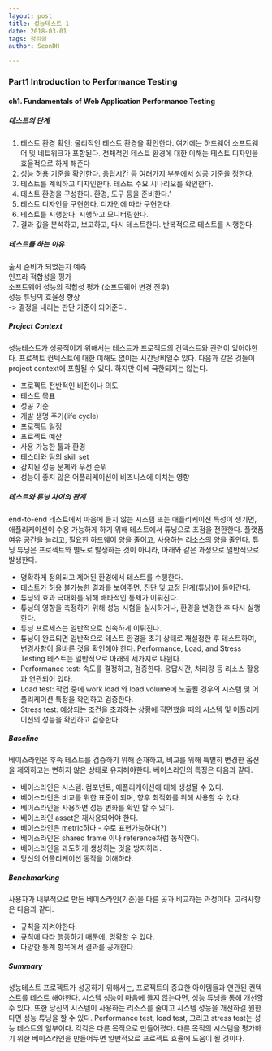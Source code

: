 ```yaml
---
layout: post
title: 성능테스트 1
date: 2018-03-01
tags: 정리글
author: SeonDH

---
```


### Part1 Introduction to Performance Testing

#### ch1. Fundamentals of Web Application Performance Testing

##### 테스트의 단계
1.	테스트 환경 확인: 물리적인 테스트 환경을 확인한다. 여기에는 하드웨어 소프트웨어 및 네트워크가 포함된다. 전체적인 테스트 환경에 대한 이해는 테스트 디자인을 효율적으로 하게 해준다
2.	성능 허용 기준을 확인한다. 응답시간 등 여러가지 부분에서 성공 기준을 정한다.
3.	테스트를 계획하고 디자인한다. 테스트 주요 시나리오를 확인한다.
4.	테스트 환경을 구성한다. 환경, 도구 등을 준비한다.’
5.	테스트 디자인을 구현한다. 디자인에 따라 구현한다.
6.	테스트를 시행한다. 시행하고 모니터링한다.
7.	결과 값을 분석하고, 보고하고, 다시 테스트한다. 반복적으로 테스트를 시행한다.

##### 테스트를 하는 이유
출시 준비가 되었는지 예측 <br>
인프라 적합성을 평가 <br>
소프트웨어 성능의 적합성 평가 (소프트웨어 변경 전후) <br>
성능 튜닝의 효율성 향상 <br>
-> 결정을 내리는 판단 기준이 되어준다.

##### Project Context
성능테스트가 성공적이기 위해서는 테스트가 프로젝트의 컨텍스트와 관련이 있어야한다. 프로젝트 컨텍스트에 대한 이해도 없이는 시간낭비일수 있다.
다음과 같은 것들이 project context에 포함될 수 있다. 하지만 이에 국한되지는 않는다.
-	프로젝트 전반적인 비전이나 의도
-	테스트 목표
-	성공 기준
-	개발 생명 주기(life cycle)
-	프로젝트 일정
-	프로젝트 예산
-	사용 가능한 툴과 환경
-	테스터와 팀의 skill set
-	감지된 성능 문제와 우선 순위
-	성능이 좋지 않은 어플리케이션이 비즈니스에 미치는 영향

##### 테스트와 튜닝 사이의 관계
end-to-end 테스트에서 마음에 들지 않는 시스템 또는 애플리케이션 특성이 생기면, 애플리케이션이 수용 가능하게 하기 위해 테스트에서 튜닝으로 초점을 전환한다. 플랫폼 여유 공간을 늘리고, 필요한 하드웨어 양을 줄이고, 사용하는 리소스의 양을 줄인다.
튜닝
튜닝은 프로젝트와 별도로 발생하는 것이 아니라, 아래와 같은 과정으로 일반적으로 발생한다.
-	명확하게 정의되고 제어된 환경에서 테스트를 수행한다.
-	테스트가 허용 불가능한 결과를 보여주면, 진단 및 교정 단계(튜닝)에 들어간다.
-	튜닝의 효과 극대화를 위해 배타적인 통제가 이뤄진다.
-	튜닝의 영향을 측정하기 위해 성능 시험을 실시하거나, 환경을 변경한 후 다시 실행한다.
-	튜닝 프로세스는 일반적으로 신속하게 이뤄진다.
-	튜닝이 완료되면 일반적으로 테스트 환경을 초기 상태로 재설정한 후 테스트하여, 변경사항이 올바른 것을 확인해야 한다.
Performance, Load, and Stress Testing
테스트는 일반적으로 아래의 세가지로 나뉜다.
-	Performance test: 속도를 결정하고, 검증한다. 응답시간, 처리량 등 리소스 활용과 연관되어 있다.
-	Load test: 작업 중에 work load 와 load volume에 노출될 경우의 시스템 및 어플리케이션 특정을 확인하고 검증한다.
-	Stress test: 예상되는 조건을 초과하는 상황에 직면했을 때의 시스템 및 어플리케이션의 성능을 확인하고 검증한다.

##### Baseline
베이스라인은 후속 테스트를 검증하기 위해 존재하고, 비교를 위해 특별히 변경한 옵션을 제외하고는 변하지 않은 상태로 유지해야한다. 베이스라인의 특징은 다음과 같다.
-	베이스라인은 시스템. 컴포넌트, 애플리케이션에 대해 생성될 수 있다.
-	베이스라인은 비교를 위한 표준이 되며, 향후 최적화를 위해 사용할 수 있다.
-	베이스라인을 사용하면 성능 변화를 확인 할 수 있다.
-	베이스라인 asset은 재사용되어야 한다.
-	베이스라인은 metric하다 - 수로 표현가능하다(?)
-	베이스라인은 shared frame 이나 reference처럼 동작한다.
-	베이스라인을 과도하게 생성하는 것을 방지하라.
-	당신의 어플리케이션 동작을 이해하라.

##### Benchmarking
사용자가 내부적으로 만든 베이스라인(기준)을 다른 곳과 비교하는 과정이다. 고려사항은 다음과 같다.

-	규칙을 지켜야한다.
-	규칙에 따라 행동하기 때문에, 명확할 수 있다.
-	다양한 통계 항목에서 결과를 공개한다.

##### Summary
성능테스트 프로젝트가 성공하기 위해서는, 프로젝트의 중요한 아이템들과 연관된 컨텍스트를 테스트 해야한다. 시스템 성능이 마음에 들지 않는다면, 성능 튜닝을 통해 개선할 수 있다. 또한 당신의 시스템이 사용하는 리소스를 줄이고 시스템 성능을 개선하길 원한다면 성능 튜닝을 할 수 있다. Performance test, load test, 그리고 stress test는 성능 테스트의 일부이다. 각각은 다른 목적으로 만들어졌다. 다른 목적의 시스템을 평가하기 위한 베이스라인을 만들어두면 일반적으로 프로젝트 효율에 도움이 될 것이다.
